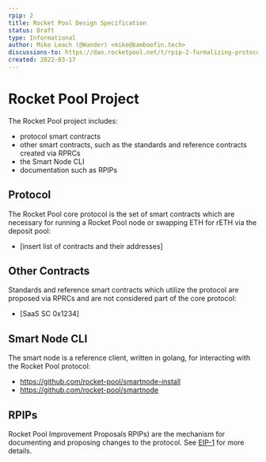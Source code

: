 ```yaml
---
rpip: 2
title: Rocket Pool Design Specification
status: Draft
type: Informational
author: Mike Leach (@Wander) <mike@bamboofin.tech>
discussions-to: https://dao.rocketpool.net/t/rpip-2-formalizing-protocol-changes/367
created: 2022-03-17
---
```




# Rocket Pool Project

The Rocket Pool project includes:
- protocol smart contracts 
- other smart contracts, such as the standards and reference contracts created via RPRCs
- the Smart Node CLI
- documentation such as RPIPs

## Protocol

The Rocket Pool core protocol is the set of smart contracts which are necessary for running a Rocket Pool node or swapping ETH for rETH via the deposit pool:

- [insert list of contracts and their addresses]

## Other Contracts

Standards and reference smart contracts which utilize the protocol are proposed via RPRCs and are not considered part of the core protocol:

- [SaaS SC 0x1234]

## Smart Node CLI

The smart node is a reference client, written in golang, for interacting with the Rocket Pool protocol: 

- https://github.com/rocket-pool/smartnode-install
- https://github.com/rocket-pool/smartnode

## RPIPs

Rocket Pool Improvement Proposals RPIPs) are the mechanism for documenting and proposing changes to the protocol. See [EIP-1](./eip-1.md) for more details.
